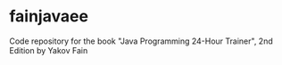 # fainjavaee
Code repository for the book "Java Programming 24-Hour Trainer", 2nd Edition by Yakov Fain
